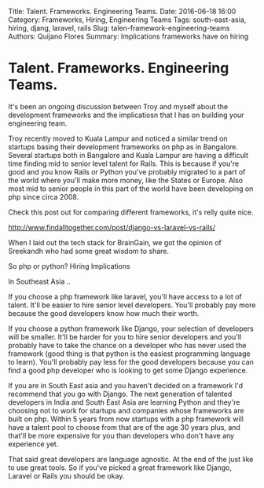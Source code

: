 Title: Talent. Frameworks. Engineering Teams.
Date: 2016-06-18 16:00
Category: Frameworks, Hiring, Engineering Teams
Tags: south-east-asia, hiring, djang, laravel, rails
Slug: talen-framework-engineering-teams
Authors: Quijano Flores
Summary: Implications frameworks have on hiring

# Talent. Frameworks. Engineering Teams.


It's been an ongoing discussion between Troy and myself about the development frameworks and the implicatiosn that I has on building your engineering team.


Troy recently moved to Kuala Lampur and noticed a similar trend on startups basing their development frameworks on php as in Bangalore. Several startups both in Bangalore and Kuala Lampur are having a difficult time finding mid to senior level talent for Rails. This is because if you're good and you know Rails or Python you've probably migrated to a part of the world where you'll make more money, like the States or Europe. Also most mid to senior people in this part of the world have been developing on php since circa 2008. 


Check this post out for comparing different frameworks, it's relly quite nice. 

http://www.findalltogether.com/post/django-vs-laravel-vs-rails/


When I laid out the tech stack for BrainGain, we got the opinion of Sreekandh who had some great wisdom to share.


So php or python? Hiring Implications


In Southeast Asia ..

If you choose a php framework like laravel, you'll have access to a lot of talent. It'll be easier to hire senior level developers. You'll probably pay more because the good developers know how much their worth.

If you choose a python framework like Django, your selection of developers will be smaller. It'll be harder for you to hire senior developers and you'll probably have to take the chance on a developer who has never used the framework (good thing is that python is the easiest programming language to learn). You'll probably pay less for the good developers because you can find a good php developer who is looking to get some Django experience.


If you are in South East asia and you haven't decided on a framework I'd recommend that you go with Django. The next generation of talented developers in India and South East Asia are learning Python and they're choosing not to work for startups and companies whose frameworks are built on php. Within 5 years from now startups with a php framework will have a talent pool to choose from that are of the age 30 years plus, and that'll be more expensive for you than developers who don't have any experience yet.

That said great developers are language agnostic. At the end of the just like to use great tools. So if you've picked a great framework like Django, Laravel or Rails you should be okay.